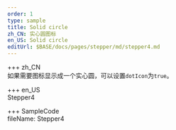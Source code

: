 ```yaml
---   
order: 1  
type: sample  
title: Solid circle   
zh_CN: 实心圆图标   
en_US: Solid circle
editUrl: $BASE/docs/pages/stepper/md/stepper4.md
---      
```


+++ zh_CN   
如果需要图标显示成一个实心圆，可以设置<Code>dotIcon</Code>为<Code>true</Code>。

+++ en_US   
Stepper4

+++ SampleCode  
fileName: Stepper4
